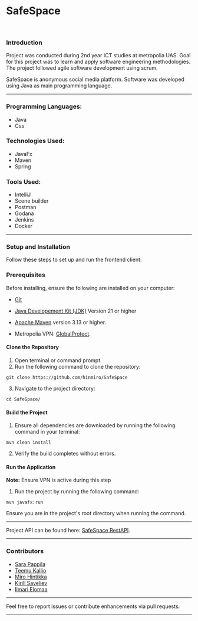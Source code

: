 # SafeSpace
&nbsp;

### Introduction

Project was conducted during 2nd year ICT studies at metropolia UAS. Goal for this project was to learn and apply software engineering methodologies. The project followed agile software development using scrum.

SafeSpace is anonymous social media platform. Software was developed using Java as main programming language.

---

### Programming Languages:
  - Java
  - Css

### Technologies Used:
  - JavaFx
  - Maven
  - Spring

### Tools Used:
  - IntelliJ
  - Scene builder
  - Postman
  - Godana
  - Jenkins
  - Docker

---

### Setup and Installation

Follow these steps to set up and run the frontend client:

### Prerequisites

Before installing, ensure the following are installed on your computer: 

- [Git](https://git-scm.com/downloads)

- [Java Developement Kit (JDK)](https://www.oracle.com/java/technologies/downloads/#java21) Version 21 or higher 

- [Apache Maven](https://maven.apache.org/) version 3.13 or higher. 

- Metropolia VPN: [GlobalProtect](https://wiki.metropolia.fi/display/tietohallinto/VPN-yhteys+GlobalProtect-palvelun+kautta).  

#### Clone the Repository
1. Open terminal or command prompt.
2. Run the following command to clone the repository:
```
git clone https://github.com/hinmiro/SafeSpace
```
3. Navigate to the project directory:
```
cd SafeSpace/
```

#### Build the Project
1. Ensure all dependencies are downloaded by running the following command in your terminal:
```
mvn clean install
```
2. Verify the build completes without errors.

#### Run the Application
**Note:** Ensure VPN is active during this step
1. Run the project by running the following command:
```
mvn javafx:run
```
Ensure you are in the project's root directory when running the command.

---

Project API can be found here: [SafeSpace RestAPI](https://github.com/JoelPalu/SafeSpace_Backend/).

---

### Contributors
- [Sara Pappila](https://github.com/sarapap)
- [Teemu Kallio](https://github.com/teemueka)
- [Miro Hintikka](https://github.com/hinmiro)
- [Kirill Saveliev](https://github.com/JoelPalu)
- [Ilmari Elomaa](https://github.com/Ilmr1)

---

Feel free to report issues or contribute enhancements via pull requests.

---
